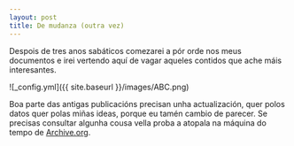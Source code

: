 ```yaml
---
layout: post
title: De mudanza (outra vez)
---
```


Despois de tres anos sabáticos comezarei a pór orde nos meus documentos e irei vertendo aquí de vagar aqueles contidos que ache máis interesantes.

![_config.yml]({{ site.baseurl }}/images/ABC.png)

Boa parte das antigas publicacións precisan unha actualización, quer polos datos quer polas miñas ideas, porque eu tamén cambio de parecer. Se precisas consultar algunha cousa vella proba a atopala na máquina do tempo de [Archive.org](https://archive.org/web/).
